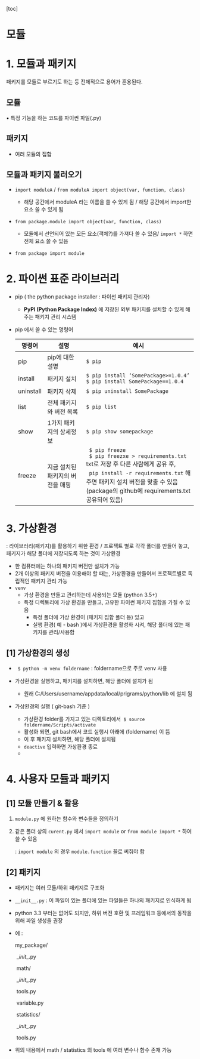 [toc]

# 모듈

# 1. 모듈과 패키지

패키지를 모듈로 부르기도 하는 등 전체적으로 용어가 혼용된다.

## 모듈

• 특정 기능을 하는 코드를 파이썬 파일(.py)



## 패키지

+ 여러 모듈의 집합

  

## 모듈과 패키지 불러오기

+ ```import moduleA```    /  ```from moduleA import object(var, function, class)```
  + 해당 공간에서 moduleA 라는 이름을 쓸 수 있게 됨  / 해당 공간에서 import한 요소 쓸 수 있게 됨
+ ```from package.module import object(var, function, class)```
  + 모듈에서 선언되어 있는 모든 요소(객체?)를 가져다 쓸 수 있음/  ```import *``` 하면 전체 요소 쓸 수 있음

+ ```from package import module```

# 2. 파이썬 표준 라이브러리

+ pip ( the python package installer : 파이썬 패키지 관리자)

  + **PyPI (Python Package Index)** 에 저장된 외부 패키지를 설치할 수 있게 해주는 패키지 관리 시스템

+ pip 에서 쓸 수 있는 명령어

  | 명령어    | 설명                             | 예시                                                         |
  | --------- | -------------------------------- | ------------------------------------------------------------ |
  | pip       | pip에 대한 설명                  | ```$ pip```                                                  |
  | install   | 패키지 설치                      | ```$ pip install ‘SomePackage>=1.0.4’``` <br />```$ pip install SomePackage==1.0.4``` |
  | uninstall | 패키지 삭제                      | ```$ pip uninstall SomePackage ```                           |
  | list      | 전체 패키지와 버전 목록          | ```$ pip list```                                             |
  | show      | 1가지 패키지의 상세정보          | ```$ pip show somepackage```                                 |
  | freeze    | 지금 설치된 패키지의 버전을 매핑 | ``` $ pip freeze```<br />``` $ pip freezxe > requirements.txt```<br />txt로 저장 후 다른 사람에게 공유 후, <br />``` pip install -r requirements.txt``` 해주면 패키지 설치 버전을 맞출 수 있음<br />(package의 github에 requirements.txt 공유되어 있음) |
  
  
  
  





# 3. 가상환경

: 라이브러리(패키지)를 활용하기 위한 환경 / 프로젝트 별로 각각 폴더를 만들어 놓고, 패키지가 해당 폴더에 저장되도록 하는 것이 가상환경

+ 한 컴퓨터에는 하나의 패키지 버전만 설치가 가능
+ 2개 이상의 패키지 버전을 이용해야 할 때는, 가상환경을 만들어서 프로젝트별로 독립적인 패키지 관리 가능
+ ```venv```
  + 가상 환경을 만들고 관리하는데 사용되는 모듈 (python 3.5+)
  + 특정 디렉토리에 가상 환경을 만들고, 고유한 파이썬 패키지 집합을 가질 수 있음
    + 특정 폴더에 가상 환경이 (패키지 집합 폴더 등) 있고
    + 실행 환경( 예 - bash )에서 가상환경을 활성화 시켜, 해당 폴더에 있는 패키지를 관리/사용함


## [1] 가상환경의 생성

+ ``` $ python -m venv foldername``` : foldername으로 주로 venv 사용

+ 가상환경을 실행하고, 패키지를 설치하면, 해당 폴더에 설치가 됨

  + 원래 C:/Users/username/appdata/local/prigrams/python/lib 에 설치 됨

+ 가상환경의 실행 ( git-bash 기준 )

  + 가상환경 folder를 가지고 있는 디렉토리에서``` $ source foldername/Scripts/activate```
  + 활성화 되면, git bash에서 코드 실행시 아래에 (foldername) 이 뜸
  + 이 후 패키지 설치하면, 해당 폴더에 설치됨
  + ```deactive``` 입력하면 가상환경 종료
  + 

  





# 4. 사용자 모듈과 패키지

## [1] 모듈 만들기 & 활용

1. ```module.py``` 에 원하는 함수와 변수들을 정의하기

2. 같은 폴더 상의 ```curent.py``` 에서 ```import module```  or ```from module import *``` 하여 쓸 수 있음

   : ```import module``` 의 경우 ```module.function``` 꼴로 써줘야 함

   

## [2] 패키지

+ 패키지는 여러 모듈/하위 패키지로 구조화

+  ```__init__.py```  : 이 파일이 있는 폴더에 있는 파일들은 하나의 패키지로 인식하게 됨

  + python 3.3 부터는 없어도 되지만, 하위 버전 호환 및 프레임워크 등에서의 동작을 위해 파일 생성을 권장

  + 예 :

    my_package/

    ​    \__init__.py

    ​    math/

    ​        \__init__.py

    ​        tools.py

    ​        variable.py

    ​    statistics/

    ​        \__init__.py

    ​        tools.py

    

  + 위의 내용에서 math / statistics 의 tools 에 여러 변수나 함수 존재 가능

    